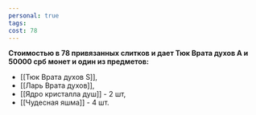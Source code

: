 ```yaml
---
personal: true
tags: 
cost: 78
---
```

**Стоимостью в 78 привязанных слитков и дает Тюк Врата духов А и 50000 срб монет и один из предметов:**  

- [[Тюк Врата духов S]], 
- [[Ларь Врата духов]],
- [[Ядро кристалла душ]] - 2 шт,
- [[Чудесная яшма]] - 4 шт.
